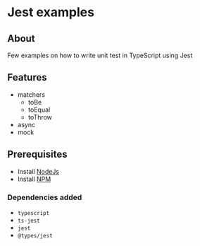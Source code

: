 # Jest examples 

## About

Few examples on how to write unit test in TypeScript using Jest


## Features
- matchers
  + toBe
  + toEqual
  + toThrow
- async
- mock


## Prerequisites
- Install [NodeJs](https://nodejs.org/en/download/)
- Install [NPM](https://docs.npmjs.com/downloading-and-installing-node-js-and-npm)


### Dependencies added
- `typescript`
- `ts-jest`
- `jest`
- `@types/jest`